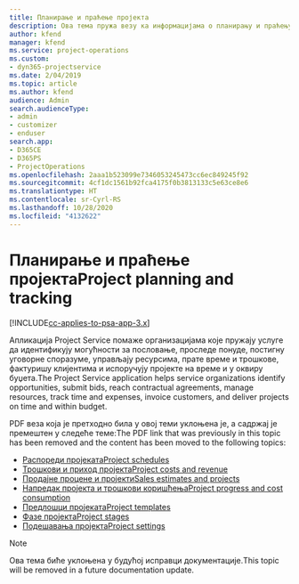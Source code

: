 ```yaml
---
title: Планирање и праћење пројекта
description: Ова тема пружа везу ка информацијама о планирању и праћењу у апликацији Project Service Automation.
author: kfend
manager: kfend
ms.service: project-operations
ms.custom:
- dyn365-projectservice
ms.date: 2/04/2019
ms.topic: article
ms.author: kfend
audience: Admin
search.audienceType:
- admin
- customizer
- enduser
search.app:
- D365CE
- D365PS
- ProjectOperations
ms.openlocfilehash: 2aaa1b523099e7346053245473cc6ec849245f92
ms.sourcegitcommit: 4cf1dc1561b92fca4175f0b3813133c5e63ce8e6
ms.translationtype: HT
ms.contentlocale: sr-Cyrl-RS
ms.lasthandoff: 10/28/2020
ms.locfileid: "4132622"
---
```

# <a name="project-planning-and-tracking"></a><span data-ttu-id="6add1-103">Планирање и праћење пројекта</span><span class="sxs-lookup"><span data-stu-id="6add1-103">Project planning and tracking</span></span>

[!INCLUDE[cc-applies-to-psa-app-3.x](../../includes/cc-applies-to-psa-app-3x.md)]

<span data-ttu-id="6add1-104">Апликација Project Service помаже организацијама које пружају услуге да идентификују могућности за пословање, проследе понуде, постигну уговорне споразуме, управљају ресурсима, прате време и трошкове, фактуришу клијентима и испоручују пројекте на време и у оквиру буџета.</span><span class="sxs-lookup"><span data-stu-id="6add1-104">The Project Service application helps service organizations identify opportunities, submit bids, reach contractual agreements, manage resources, track time and expenses, invoice customers, and deliver projects on time and within budget.</span></span> 

<span data-ttu-id="6add1-105">PDF веза која је претходно била у овој теми уклоњена је, а садржај је премештен у следеће теме:</span><span class="sxs-lookup"><span data-stu-id="6add1-105">The PDF link that was previously in this topic has been removed and the content has been moved to the following topics:</span></span>

- [<span data-ttu-id="6add1-106">Распореди пројеката</span><span class="sxs-lookup"><span data-stu-id="6add1-106">Project schedules</span></span>](../project-creating.md)
- [<span data-ttu-id="6add1-107">Трошкови и приход пројекта</span><span class="sxs-lookup"><span data-stu-id="6add1-107">Project costs and revenue</span></span>](../project-estimating.md)
- [<span data-ttu-id="6add1-108">Продајне процене и пројекти</span><span class="sxs-lookup"><span data-stu-id="6add1-108">Sales estimates and projects</span></span>](../project-leveraging.md)
- [<span data-ttu-id="6add1-109">Напредак пројекта и трошкови коришћења</span><span class="sxs-lookup"><span data-stu-id="6add1-109">Project progress and cost consumption</span></span>](../project-tracking.md)
- [<span data-ttu-id="6add1-110">Предлошци пројеката</span><span class="sxs-lookup"><span data-stu-id="6add1-110">Project templates</span></span>](../project-templates.md)
- [<span data-ttu-id="6add1-111">Фазе пројекта</span><span class="sxs-lookup"><span data-stu-id="6add1-111">Project stages</span></span>](../project-stages.md)
- [<span data-ttu-id="6add1-112">Подешавања пројекта</span><span class="sxs-lookup"><span data-stu-id="6add1-112">Project settings</span></span>](../project-settings.md)

> [!NOTE]
> <span data-ttu-id="6add1-113">Ова тема биће уклоњена у будућој исправци документације.</span><span class="sxs-lookup"><span data-stu-id="6add1-113">This topic will be removed in a future documentation update.</span></span> 
